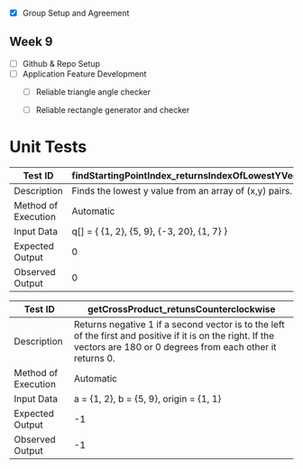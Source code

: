 - [x] Group Setup and Agreement
## Week 9
- [ ] Github & Repo Setup
- [ ] Application Feature Development
    - [ ] Reliable triangle angle checker
    - [ ] Reliable rectangle generator and checker



# Unit Tests

| Test ID             | findStartingPointIndex_returnsIndexOfLowestYVector     |
|---------------------|--------------------------------------------------------|
| Description         | Finds the lowest y value from an array of (x,y) pairs. |
| Method of Execution | Automatic                                              |
| Input Data          | q[] = { {1, 2}, {5, 9}, {-3, 20}, {1, 7} }             |
| Expected Output     | 0                                                      |
| Observed Output     | 0                                                      |

| Test ID             | getCrossProduct_retunsCounterclockwise                                                                                                                                   |
|---------------------|--------------------------------------------------------------------------------------------------------------------------------------------------------------------------|
| Description         | Returns negative 1 if a second vector is to the left of the first and positive if it is on the right. If the vectors are 180 or 0  degrees from each other it returns 0. |
| Method of Execution | Automatic                                                                                                                                                                |
| Input Data          | a = {1, 2}, b = {5, 9}, origin = {1, 1}          |
| Expected Output     | -1                                                                                                                                                                       |
| Observed Output     | -1                                                                                                                                                                       |


